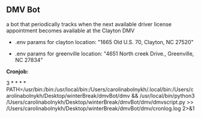## DMV Bot

a bot that periodically tracks when the next available driver license appointment becomes available at the Clayton DMV

- .env params for clayton location: "1665 Old U.S. 70, Clayton, NC 27520"
  
- .env params for greenville location: "4651 North creek Drive., Greenville, NC 27834"

**Cronjob:**

3 * * * * PATH=/usr/bin:/bin:/usr/local/bin:/Users/carolinabolnykh/.local/bin:/Users/carolinabolnykh/Desktop/winterBreak/dmvBot/dmv && /usr/local/bin/python3 /Users/carolinabolnykh/Desktop/winterBreak/dmvBot/dmv/dmvscript.py >> /Users/carolinabolnykh/Desktop/winterBreak/dmvBot/dmv/cronlog.log 2>&1
